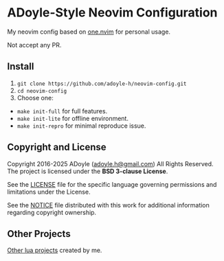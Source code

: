 # ADoyle-Style Neovim Configuration

My neovim config based on [one.nvim](https://github.com/adoyle-h/one.nvim) for personal usage.

Not accept any PR.

## Install

1. `git clone https://github.com/adoyle-h/neovim-config.git`
2. `cd neovim-config`
3. Choose one:
  - `make init-full` for full features.
  - `make init-lite` for offline environment.
  - `make init-repro` for minimal reproduce issue.

## Copyright and License

Copyright 2016-2025 ADoyle (adoyle.h@gmail.com) All Rights Reserved.
The project is licensed under the **BSD 3-clause License**.

See the [LICENSE][] file for the specific language governing permissions and limitations under the License.

See the [NOTICE][] file distributed with this work for additional information regarding copyright ownership.

## Other Projects

[Other lua projects](https://github.com/adoyle-h?tab=repositories&q=&type=source&language=lua&sort=stargazers) created by me.

<!-- links -->

[LICENSE]: ./LICENSE
[NOTICE]: ./NOTICE
